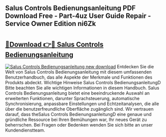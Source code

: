 ## Salus Controls Bedienungsanleitung PDF Download Free - Part-4uz User Guide Repair - Service Owner Edition ni6Zk

# <h2><a href="http://df22qz.blite.top/?on=Salus+Controls+Bedienungsanleitung">🔗Download 👉🔴 Salus Controls Bedienungsanleitung</a></h2>

[![Salus Controls Bedienungsanleitung new download](https://i.imgur.com/lujVjoI.png)](http://df22qz.blite.top/?on=Salus+Controls+Bedienungsanleitung)
Entdecken Sie die Welt von Salus Controls Bedienungsanleitung mit diesem umfassenden Benutzerhandbuch, das alle Aspekte der Merkmale und Funktionen des Produkts abdeckt. Wichtige Hinweise Salus Controls BedienungsanleitungD Bitte beachten Sie alle wichtigen Informationen in diesem Handbuch. Salus Controls Bedienungsanleitung bietet eine beeindruckende Auswahl an erweiterten Funktionen, darunter Sprachsteuerung, automatische Synchronisierung, anpassbare Einstellungen und Echtzeitanalysen, die alle über die benutzerfreundliche Oberfläche zugänglich sind. Wir vertrauen darauf, dass theSalus Controls BedienungsanleitungD eine genaue und gründliche Ressource bei Ihren Bemühungen war, Ihr neues Gerät zu beherrschen. Bei Fragen oder Bedenken wenden Sie sich bitte an unser Kundendienstteam.
